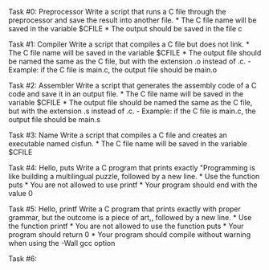 Task #0: Preprocessor
Write a script that runs a C file through the preprocessor and save the result into another file.
	* The C file name will be saved in the variable $CFILE
	* The output should be saved in the file c

Task #1: Compiler
Write a script that compiles a C file but does not link.
	* The C file name will be saved in the variable $CFILE
	* The output file should be named the same as the C file, but with the extension .o instead of .c.
		- Example: if the C file is main.c, the output file should be main.o

Task #2: Assembler
Write a script that generates the assembly code of a C code and save it in an output file.
	* The C file name will be saved in the variable $CFILE
	* The output file should be named the same as the C file, but with the extension .s instead of .c.
		- Example: if the C file is main.c, the output file should be main.s

Task #3: Name
Write a script that compiles a C file and creates an executable named cisfun.
	* The C file name will be saved in the variable $CFILE

Task #4: Hello, puts
Write a C program that prints exactly "Programming is like building a multilingual puzzle, followed by a new line.
	* Use the function puts
	* You are not allowed to use printf
	* Your program should end with the value 0

Task #5: Hello, printf
Write a C program that prints exactly with proper grammar, but the outcome is a piece of art,, followed by a new line.
	* Use the function printf
	* You are not allowed to use the function puts
	* Your program should return 0
	* Your program should compile without warning when using the -Wall gcc option

Task #6: 
